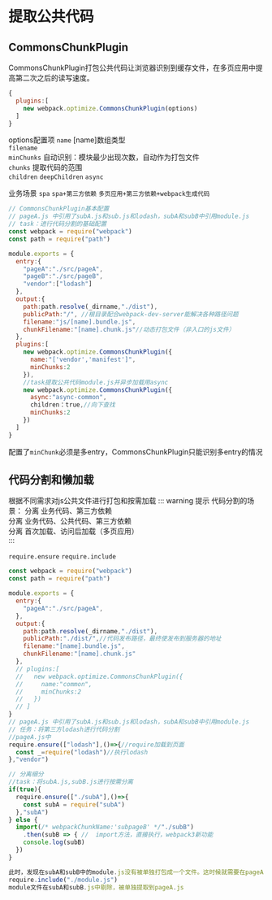 # 提取公共代码

## CommonsChunkPlugin

CommonsChunkPlugin打包公共代码让浏览器识别到缓存文件，在多页应用中提高第二次之后的读写速度。

```javascript
{
  plugins:[
    new webpack.optimize.CommonsChunkPlugin(options)
  ]  
}
```

options配置项
`name` [name]数组类型</br>
`filename` </br>
`minChunks` 自动识别：模块最少出现次数，自动作为打包文件<br>
`chunks` 提取代码的范围<br>
`children` `deepChildren` `async`

业务场景 `spa` `spa+第三方依赖` `多页应用+第三方依赖+webpack生成代码`

```javascript
// CommonsChunkPlugin基本配置
// pageA.js 中引用了subA.js和sub.js和lodash，subA和subB中引用module.js
// task：进行代码分割的基础配置
const webpack = require("webpack")
const path = require("path")

module.exports = {
  entry:{
    "pageA":"./src/pageA",
    "pageB":"./src/pageB",
    "vendor":["lodash"]
  },
  output:{
    path:path.resolve(_dirname,"./dist"),
    publicPath:"/", //根目录配合webpack-dev-server能解决各种路径问题
    filename:"js/[name].bundle.js",
    chunkFilename:"[name].chunk.js"//动态打包文件（非入口的js文件）
  },
  plugins:[
    new webpack.optimize.CommonsChunkPlugin({
      name:"['vendor','manifest']",
      minChunks:2
    }),
    //task提取公共代码module.js并异步加载用async
    new webpack.optimize.CommonsChunkPlugin({
      async:"async-common",
      children：true,//向下查找
      minChunks:2
    })
  ]
}
```

配置了`minChunk`必须是多entry，CommonsChunkPlugin只能识别多entry的情况

## 代码分割和懒加载

根据不同需求对js公共文件进行打包和按需加载
::: warning 提示
代码分割的场景：
分离 业务代码、第三方依赖 <br>
分离 业务代码、公共代码、第三方依赖 <br>
分离 首次加载、访问后加载（多页应用） <br>
:::

`require.ensure` `require.include`

```javascript
const webpack = require("webpack")
const path = require("path")

module.exports = {
  entry:{
    "pageA":"./src/pageA",
  },
  output:{
    path:path.resolve(_dirname,"./dist"),
    publicPath:"./dist/",//代码发布路径，最终使发布到服务器的地址
    filename:"[name].bundle.js",
    chunkFilename:"[name].chunk.js"
  },
  // plugins:[
  //   new webpack.optimize.CommonsChunkPlugin({
  //     name:"common",
  //     minChunks:2
  //   })
  // ]
}
// pageA.js 中引用了subA.js和sub.js和lodash，subA和subB中引用module.js
// 任务：将第三方lodash进行代码分割
//pageA.js中
require.ensure(["lodash"],()=>{//require加载到页面
  const _=require("lodash")//执行lodash
},"vendor")

// 分离细分
//task：将subA.js,subB.js进行按需分离
if(true){
  require.ensure(["./subA"],()=>{
    const subA = require("subA")
  },"subA")
} else {
  import(/* webpackChunkName:'subpageB' */"./subB")
    .then(subB => { //  import方法，直接执行，webpack3新功能
    console.log(subB)
  })
}

此时，发现在subA和subB中的module.js没有被单独打包成一个文件。这时候就需要在pageA.js中
require.include("./module.js")
module文件在subA和subB.js中剔除，被单独提取到pageA.js
```
